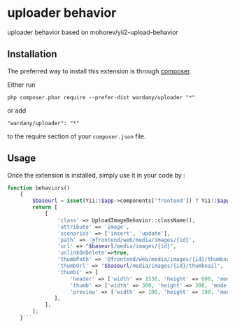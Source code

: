 uploader behavior
=================
uploader behavior based on mohorev/yii2-upload-behavior

Installation
------------

The preferred way to install this extension is through [composer](http://getcomposer.org/download/).

Either run

```
php composer.phar require --prefer-dist wardany/uploader "*"
```

or add

```
"wardany/uploader": "*"
```

to the require section of your `composer.json` file.


Usage
-----

Once the extension is installed, simply use it in your code by  :

```php
function behaviors()
    {
        $baseurl = isset(Yii::$app->components['frontend']) ? Yii::$app->urlManagerFrontEnd->baseUrl : Yii::$app->urlManager->baseUrl ;
        return [
            [
                'class' => UploadImageBehavior::className(),
                'attribute' => 'image',
                'scenarios' => ['insert', 'update'],
                'path' => '@frontend/web/media/images/{id}',
                'url' => "$baseurl/media/images/{id}",                
                'unlinkOnDelete'=>true,
                'thumbPath' => '@frontend/web/media/images/{id}/thumbnail',
                'thumbUrl' => "$baseurl/media/images/{id}/thumbnail",
                'thumbs' => [
                    'header' => ['width' => 1536, 'height' => 600, 'mode'=>ImageInterface::THUMBNAIL_OUTBOUND],
                    'thumb' => ['width' => 300, 'height' => 300, 'mode'=>ImageInterface::THUMBNAIL_OUTBOUND],
                    'preview' => ['width' => 100, 'height' => 100, 'mode'=>ImageInterface::THUMBNAIL_OUTBOUND],
               ],
            ],
        ];
    }```